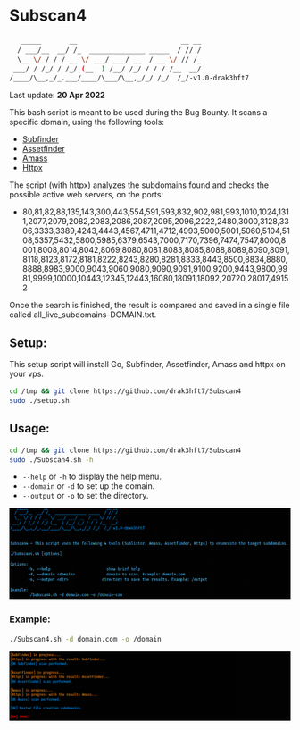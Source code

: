 # Subscan4
```bash
   _____       __                          __ __
  / ___/__  __/ /_  ______________ _____  / // /
  \__ \/ / / / __ \/ ___/ ___/ __  / __ \/ // /_
 ___/ / /_/ / /_/ (__  ) /__/ /_/ / / / /__  __/
/____/\__,_/_.___/____/\___/\__,_/_/ /_/  /_/-v1.0-drak3hft7
```

Last update: **20 Apr 2022**

This bash script is meant to be used during the Bug Bounty. It scans a specific domain, using the following tools:
- [Subfinder](https://github.com/projectdiscovery/subfinder/)
- [Assetfinder](https://github.com/tomnomnom/assetfinder)
- [Amass](https://github.com/OWASP/Amass)
- [Httpx](https://github.com/projectdiscovery/httpx/)

The script (with httpx) analyzes the subdomains found and checks the possible active web servers, on the ports: 
- 80,81,82,88,135,143,300,443,554,591,593,832,902,981,993,1010,1024,1311,2077,2079,2082,2083,2086,2087,2095,2096,2222,2480,3000,3128,3306,3333,3389,4243,4443,4567,4711,4712,4993,5000,5001,5060,5104,5108,5357,5432,5800,5985,6379,6543,7000,7170,7396,7474,7547,8000,8001,8008,8014,8042,8069,8080,8081,8083,8085,8088,8089,8090,8091,8118,8123,8172,8181,8222,8243,8280,8281,8333,8443,8500,8834,8880,8888,8983,9000,9043,9060,9080,9090,9091,9100,9200,9443,9800,9981,9999,10000,10443,12345,12443,16080,18091,18092,20720,28017,49152 

Once the search is finished, the result is compared and saved in a single file called all_live_subdomains-DOMAIN.txt.

## Setup:
This setup script will install Go, Subfinder, Assetfinder, Amass and httpx on your vps.
```bash
cd /tmp && git clone https://github.com/drak3hft7/Subscan4 
sudo ./setup.sh
```

## Usage:
```bash
cd /tmp && git clone https://github.com/drak3hft7/Subscan4 
sudo ./Subscan4.sh -h
```
- `--help` or `-h` to display the help menu.
- `--domain` or `-d` to set up the domain.
- `--output` or `-o` to set the directory.

![Screen_Subscan02](Images/Screen_Subscan02.PNG 'Example')

### Example:
```bash
./Subscan4.sh -d domain.com -o /domain
```

![Screen_Subscan](Images/Screen_Subscan.PNG 'Example1')
